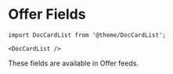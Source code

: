 # Offer Fields

```mdx-code-block
import DocCardList from '@theme/DocCardList';

<DocCardList />
```

These fields are available in Offer feeds.